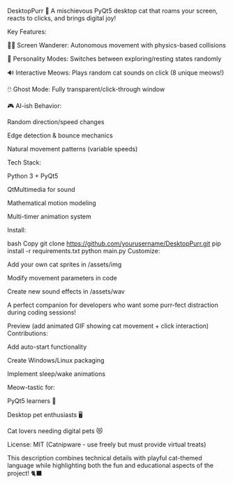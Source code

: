 DesktopPurr 🐾
A mischievous PyQt5 desktop cat that roams your screen, reacts to clicks, and brings digital joy!

Key Features:

🐱‍💻 Screen Wanderer: Autonomous movement with physics-based collisions

🔄 Personality Modes: Switches between exploring/resting states randomly

🔊 Interactive Meows: Plays random cat sounds on click (8 unique meows!)

🖱️ Ghost Mode: Fully transparent/click-through window

🎮 AI-ish Behavior:

Random direction/speed changes

Edge detection & bounce mechanics

Natural movement patterns (variable speeds)

Tech Stack:

Python 3 + PyQt5

QtMultimedia for sound

Mathematical motion modeling

Multi-timer animation system

Install:

bash
Copy
git clone https://github.com/yourusername/DesktopPurr.git
pip install -r requirements.txt
python main.py
Customize:

Add your own cat sprites in /assets/img

Modify movement parameters in code

Create new sound effects in /assets/wav

A perfect companion for developers who want some purr-fect distraction during coding sessions!

Preview (add animated GIF showing cat movement + click interaction)
Contributions:

Add auto-start functionality

Create Windows/Linux packaging

Implement sleep/wake animations

Meow-tastic for:

PyQt5 learners 🐍

Desktop pet enthusiasts 🖥️

Cat lovers needing digital pets 😻

License: MIT (Catnipware - use freely but must provide virtual treats)

This description combines technical details with playful cat-themed language while highlighting both the fun and educational aspects of the project! 🐈‍⬛
